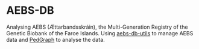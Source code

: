 # AEBS-DB

Analysing AEBS (Ættarbandsskráin), the Multi-Generation Registry of the Genetic Biobank of the Faroe Islands. Using [aebs-db-utils](https://github.com/olavurmortensen/aebs-db-utils) to manage AEBS data and [PedGraph](https://github.com/olavurmortensen/pedgraph) to analyse the data.


